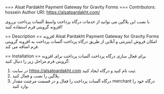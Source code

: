 === Alsat Pardakht Payment Gateway for Gravity Forms ===
Contributors: hossein
Author URI: https://alsatpardakht.com/

با نصب این پلاگین می توانید از خدمات درگاه پرداخت واسط آلسات پرداخت برروی افزونه گرویتی فرم استفاده کنید!

== Description ==
 افزونه Alsat Pardakht Payment Gateway for Gravity Forms امکان فروش اینترنتی و آنلاین از طریق درگاه پرداخت آلسات پرداخت به افزونه گرویتی فرم اضافه می کند. 


== Installation ==
برای فعال سازی درگاه پرداخت آلسات پرداخت برای افزونه گرویتی فرم مراحل زیر را دنبال کنید:

1. در سایت https://alsatpardakht.com ثبت نام کنید و درگاه ایجاد کنید.
2. پلاگین را نصب و فعال کنید.
3. درگاه آلسات پرداخت را فعال و در قسمت مرچنت مقدار merchant درگاه خود را وارد کنید.